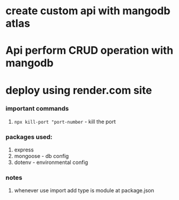 # create custom api with mangodb atlas
# Api perform CRUD operation with mangodb
# deploy using render.com site


### important commands

1. `npx kill-port "port-number`  - kill the port


### packages used:

1. express
2. mongoose - db config
3. dotenv - environmental config



### notes

1. whenever use import add type is module at package.json